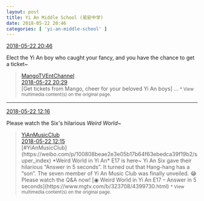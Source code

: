 ```yaml
---
layout: post
title: Yi An Middle School (易安中学)
date: 2018-05-22 20:46
categories: [ 'yi-an-middle-school' ]
---
```


<div class="weibo-info">
  <a href="https://weibo.com/6074218720/GhRGflOfg">2018-05-22 20:46</a>
</div>

Elect the Yi An boy who caught your fancy, and you have the chance to get a ticket~

<!-- more -->

> <div class="weibo-post-name">
>   <a href="https://weibo.com/jywshow">MangoTVEntChannel</a>
> </div>
> <div class="weibo-info">
>   <a href="https://weibo.com/2409398842/GhRzswTS1">2018-05-22 20:29</a>
> </div>
> [Get tickets from Mango, cheer for your beloved Yi An boys] …  
> <small>* View multimedia content(s) on the original page.</small>

---

<div class="weibo-info">
  <a href="https://weibo.com/6074218720/GhOl64Enj">2018-05-22 12:16</a>
</div>

Please watch the Six's hilarious *Weird World*~

> <div class="weibo-post-name">
>   <a href="https://weibo.com/u/6094546964">YiAnMusicClub</a>
> </div>
> <div class="weibo-info">
>   <a href="https://weibo.com/6094546964/GhOkUfUoo">2018-05-22 12:15</a>
> </div>
> [#YiAnMusicClub](https://weibo.com/p/100808beae2e3e05b17b64f63ebedca39f19b2/super_index) *Weird World in Yi An* E17 is here~ Yi An Six gave their hilarious “Answer in 5 seconds”. It turned out that Hang-hang has a “son”. The seven member of Yi An Music Club was finally unveiled. 😂 Please watch the Q&A now!  
> [◉ Weird World in Yi An E17 – Answer in 5 seconds](https://www.mgtv.com/b/323708/4399730.html)  
> <small>* View multimedia content(s) on the original page.</small>
